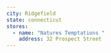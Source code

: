 ```yaml
---
city: Ridgefield
state: connecticut
stores:
  - name: "Natures Temptations "
    address: 32 Prospect Street
---
```

